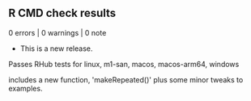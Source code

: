 ## R CMD check results

0 errors | 0 warnings | 0 note

* This is a new release.

Passes RHub tests for linux, m1-san, macos, macos-arm64, windows 

includes a new function, 'makeRepeated()' plus some minor tweaks to examples.

